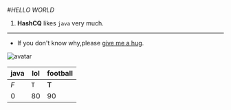  #*HELLO WORLD*
 
1. **HashCQ** likes `java` very much.

____

+ If you don't know why,please [give me a hug](http://www.7k7k.com/).
 
 
 ![avatar](/Users/mac/Desktop/QQ20191201-0.jpg)
 
 java | lol | football
 --- | --- | ---
 *F* | `T` | **T**
 0 | 80 | 90
 
 
 